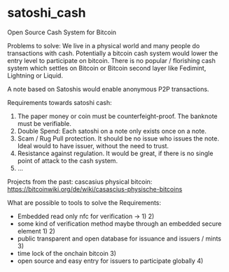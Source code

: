 # satoshi_cash
Open Source Cash System for Bitcoin

Problems to solve:
We live in a physical world and many people do transactions with cash. Potentially a bitcoin cash system would lower the entry level to participate on bitcoin.
There is no popular / florishing cash system which settles on Bitcoin or Bitcoin second layer like Fedimint, Lightning or Liquid.

A note based on Satoshis would enable anonymous P2P transactions.

Requirements towards satoshi cash:

1) The paper money or coin must be counterfeight-proof. The banknote must be verifiable.
2) Double Spend: Each satoshi on a note only exists once on a note.
3) Scam / Rug Pull protection. It should be no issue who issues the note. Ideal would to have issuer, without the need to trust.
4) Resistance against regulation. It would be great, if there is no single point of attack to the cash system.
5) ...

Projects from the past:
cascasius physical bitcoin: https://bitcoinwiki.org/de/wiki/casascius-physische-bitcoins

What are possible to tools to solve the Requirements:

- Embedded read only nfc for verification -> 1) 2)
- some kind of verification method maybe through an embedded secure element 1) 2)
- public transparent and open database for issuance and issuers / mints 3)
- time lock of the onchain bitcoin 3)
- open source and easy entry for issuers to participate globally 4)
   
